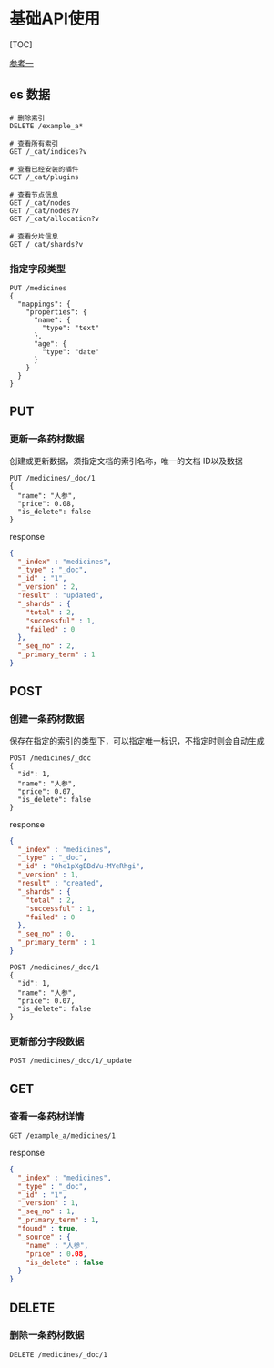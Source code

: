 # 基础API使用

[TOC]

[参考一](https://www.cnblogs.com/balloon72/p/13177872.html)

## es 数据

```text
# 删除索引
DELETE /example_a*

# 查看所有索引
GET /_cat/indices?v

# 查看已经安装的插件
GET /_cat/plugins

# 查看节点信息
GET /_cat/nodes
GET /_cat/nodes?v
GET /_cat/allocation?v

# 查看分片信息
GET /_cat/shards?v
```

### 指定字段类型

```text
PUT /medicines
{
  "mappings": {
    "properties": {
      "name": {
        "type": "text"
      },
      "age": {
        "type": "date"
      }
    }
  }
}
```

## PUT

### 更新一条药材数据

创建或更新数据，须指定文档的索引名称，唯一的文档 ID以及数据

```text
PUT /medicines/_doc/1
{
  "name": "人参",
  "price": 0.08,
  "is_delete": false
}
```

response

```json
{
  "_index" : "medicines",
  "_type" : "_doc",
  "_id" : "1",
  "_version" : 2,
  "result" : "updated",
  "_shards" : {
    "total" : 2,
    "successful" : 1,
    "failed" : 0
  },
  "_seq_no" : 2,
  "_primary_term" : 1
}
```

## POST

### 创建一条药材数据

保存在指定的索引的类型下，可以指定唯一标识，不指定时则会自动生成

```text
POST /medicines/_doc
{
  "id": 1,
  "name": "人参",
  "price": 0.07,
  "is_delete": false
}
```

response

```json
{
  "_index" : "medicines",
  "_type" : "_doc",
  "_id" : "Ohe1pXgBBdVu-MYeRhgi",
  "_version" : 1,
  "result" : "created",
  "_shards" : {
    "total" : 2,
    "successful" : 1,
    "failed" : 0
  },
  "_seq_no" : 0,
  "_primary_term" : 1
}
```

```text
POST /medicines/_doc/1
{
  "id": 1,
  "name": "人参",
  "price": 0.07,
  "is_delete": false
}
```

### 更新部分字段数据

```text
POST /medicines/_doc/1/_update
```

## GET

### 查看一条药材详情

```text
GET /example_a/medicines/1
```

response

```json
{
  "_index" : "medicines",
  "_type" : "_doc",
  "_id" : "1",
  "_version" : 1,
  "_seq_no" : 1,
  "_primary_term" : 1,
  "found" : true,
  "_source" : {
    "name" : "人参",
    "price" : 0.08,
    "is_delete" : false
  }
}
```

## DELETE

### 删除一条药材数据

```text
DELETE /medicines/_doc/1
```
